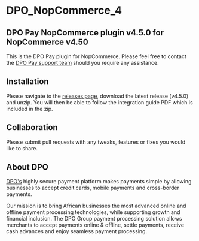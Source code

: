 # DPO_NopCommerce_4

## DPO Pay NopCommerce plugin v4.5.0 for NopCommerce v4.50

This is the DPO Pay plugin for NopCommerce. Please feel free to contact
the [DPO Pay support team](https://dpogroup.com/contact-us/) should you require any assistance.

## Installation

Please navigate to the [releases page](https://github.com/DPO-Group/DPO_NopCommerce_4/releases), download the
latest release (v4.5.0) and unzip. You will then be able to follow the integration guide PDF which is included in the
zip.

## Collaboration

Please submit pull requests with any tweaks, features or fixes you would like to share.

## About DPO

[DPO's](https://dpogroup.com/) highly secure payment platform makes payments simple by allowing businesses to
accept credit cards, mobile payments and cross-border payments.

Our mission is to bring African businesses the most advanced online and offline payment processing technologies, while
supporting growth and financial inclusion. The DPO Group payment processing solution allows merchants to accept payments
online & offline, settle payments, receive cash advances and enjoy seamless payment processing.
